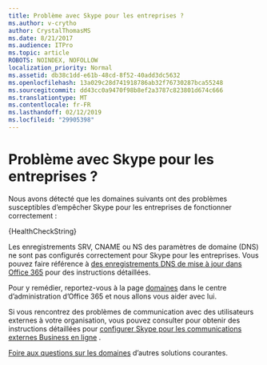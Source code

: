 ```yaml
---
title: Problème avec Skype pour les entreprises ?
ms.author: v-crytho
author: CrystalThomasMS
ms.date: 8/21/2017
ms.audience: ITPro
ms.topic: article
ROBOTS: NOINDEX, NOFOLLOW
localization_priority: Normal
ms.assetid: db38c1dd-e61b-48cd-8f52-40add3dc5632
ms.openlocfilehash: 13a029c28d741918786ab32f76730287bca55248
ms.sourcegitcommit: dd43cc0a9470f98b8ef2a3787c823801d674c666
ms.translationtype: MT
ms.contentlocale: fr-FR
ms.lasthandoff: 02/12/2019
ms.locfileid: "29905398"
---
```

# <a name="issue-with-skype-for-business"></a>Problème avec Skype pour les entreprises ?

Nous avons détecté que les domaines suivants ont des problèmes susceptibles d’empêcher Skype pour les entreprises de fonctionner correctement :
  
{HealthCheckString}
  
Les enregistrements SRV, CNAME ou NS des paramètres de domaine (DNS) ne sont pas configurés correctement pour Skype pour les entreprises. Vous pouvez faire référence à [des enregistrements DNS de mise à jour dans Office 365](https://support.office.com/article/Create-DNS-records-for-Office-365-when-you-manage-your-DNS-records-B0F3FDCA-8A80-4E8E-9EF3-61E8A2A9AB23.aspx) pour des instructions détaillées. 
  
Pour y remédier, reportez-vous à la page [domaines](https://admin.microsoft.com/adminportal/home#/Domains) dans le centre d’administration d’Office 365 et nous allons vous aider avec lui. 
  
Si vous rencontrez des problèmes de communication avec des utilisateurs externes à votre organisation, vous pouvez consulter pour obtenir des instructions détaillées pour [configurer Skype pour les communications externes Business en ligne](https://support.microsoft.com/help/10041/set-up-skype-for-business-online-external-communications.aspx) . 
  
[Foire aux questions sur les domaines](https://support.office.com/article/7b7b075d-79f9-4e37-8a9e-fb60c1d95166.aspx) d’autres solutions courantes. 
  

